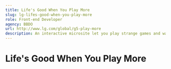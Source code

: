 ```yaml
---
title: Life's Good When You Play More
slug: lg-lifes-good-when-you-play-more
role: Front-end Developer
agency: BBDO
url: http://www.lg.com/global/g5-play-more
description: An interactive microsite let you play strange games and watch cat video to kickoff LG's latest phone, the LG G5.
---
```


# Life's Good When You Play More
